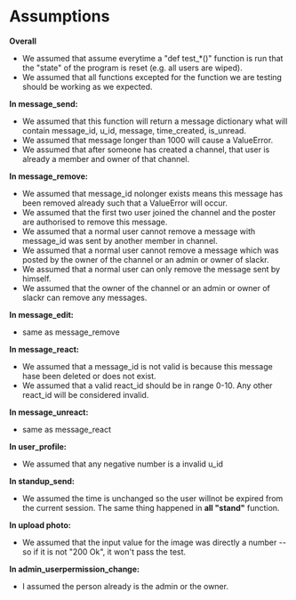 Assumptions
======

**Overall**
* We assumed that assume everytime a "def test_*()" function is run that the "state" of the program is reset (e.g. all users are wiped).
* We assumed that all functions excepted for the function we are testing should be working as we expected.

**In message_send:**
* We assumed that this function will return a message dictionary what will contain message_id, u_id, message, time_created, is_unread.
* We assumed that message longer than 1000 will cause a ValueError.
* We assumed that after someone has created a channel, that user is already a member and owner of that channel.

**In message_remove:**
* We assumed that message_id nolonger exists means this message has been removed already such that a ValueError will occur.
* We assumed that the first two user joined the channel and the poster are authorised to remove this message.
* We assumed that a normal user cannot remove a message with message_id was sent by another member in channel.
* We assumed that a normal user cannot remove a message which was posted by the owner of the channel or an admin or owner of slackr.
* We assumed that a normal user can only remove the message sent by himself.
* We assumed that the owner of the channel or an admin or owner of slackr can remove any messages.

**In message_edit:**
* same as message_remove

**In message_react:**
* We assumed that a message_id is not valid is because this message hase been deleted or does not exist.
* We assumed that a valid react_id should be in range 0-10. Any other react_id will be considered invalid.

**In message_unreact:**
* same as message_react

**In user_profile:**
* We assumed that any negative number is a invalid u_id

**In standup_send:**
* We assumed the time is unchanged so the user willnot be expired from the current session. The same thing happened in **all "stand"** function.

**In upload photo:**
* We assumed that the input value for the image was directly a number -- so if it is not "200 Ok", it won't pass the test.

**In admin_userpermission_change:**
* I assumed the person already is the admin or the owner.
